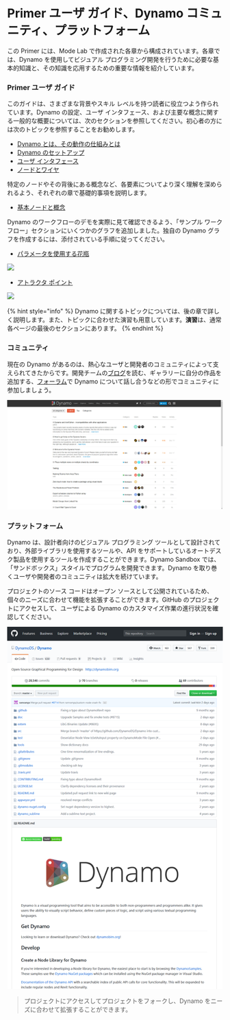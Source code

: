 # Primer ユーザ ガイド、Dynamo コミュニティ、プラットフォーム

この Primer には、Mode Lab で作成された各章から構成されています。各章では、Dynamo を使用してビジュアル プログラミング開発を行うために必要な基本的知識と、その知識を応用するための重要な情報を紹介しています。&#x20;

### Primer ユーザ ガイド

このガイドは、さまざまな背景やスキル レベルを持つ読者に役立つよう作られています。Dynamo の設定、ユーザ インタフェース、および主要な概念に関する一般的な概要については、次のセクションを参照してください。初心者の方には次のトピックを参照することをお勧めします。

* [Dynamo とは、その動作の仕組みとは](1-what-is-dynamo.md)
* [Dynamo のセットアップ](../2\_setup\_for\_dynamo/)
* [ユーザ インタフェース](../3\_user\_interface/)
* [ノードとワイヤ](../4\_nodes\_and\_wires/)

特定のノードやその背後にある概念など、各要素についてより深く理解を深められるよう、それぞれの章で基礎的事項を説明します。

* [基本ノードと概念](../5\_essential\_nodes\_and\_concepts/)

Dynamo のワークフローのデモを実際に見て確認できるよう、「サンプル ワークフロー」セクションにいくつかのグラフを追加しました。独自の Dynamo グラフを作成するには、添付されている手順に従ってください。

* [パラメータを使用する花瓶](../10\_sample\_workflow/10-1\_getting-started-workflows/1-parametric-vase.md)

![](<./images/1-2/vase1.gif>)

* [アトラクタ ポイント](../10\_sample\_workflow/10-1\_getting-started-workflows/2-attractor-points.md)

![](<./images/1-2/attractor1.gif>)

{% hint style="info" %}
Dynamo に関するトピックについては、後の章で詳しく説明します。また、トピックに合わせた演習も用意しています。**演習**は、通常各ページの最後のセクションにあります。
{% endhint %}

### コミュニティ

現在の Dynamo があるのは、熱心なユーザと開発者のコミュニティによって支えられてきたからです。開発チームの[ブログ](http://dynamobim.org/blog/)を読む、ギャラリーに自分の作品を追加する、[フォーラム](https://forum.dynamobim.com)で Dynamo について話し合うなどの形でコミュニティに参加しましょう。

![The Forum](./images/1-2/02-Community.png)

### プラットフォーム

Dynamo は、設計者向けのビジュアル プログラミング ツールとして設計されており、外部ライブラリを使用するツールや、API をサポートしているオートデスク製品を使用するツールを作成することができます。Dynamo Sandbox では、「サンドボックス」スタイルでプログラムを開発できます。Dynamo を取り巻くユーザや開発者のコミュニティは拡大を続けています。

プロジェクトのソース コードはオープン ソースとして公開されているため、個々のニーズに合わせて機能を拡張することができます。GitHub のプロジェクトにアクセスして、ユーザによる Dynamo のカスタマイズ作業の進行状況を確認してください。

![Dynamo リポジトリ](./images/1-2/03-TheRepo.png)

> プロジェクトにアクセスしてプロジェクトをフォークし、Dynamo をニーズに合わせて拡張することができます。
